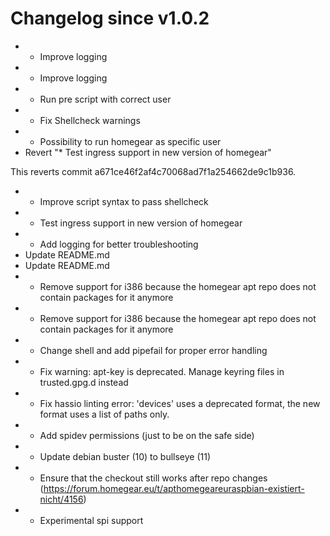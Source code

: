 # Changelog since v1.0.2
- * Improve logging 
- * Improve logging 
- * Run pre script with correct user 
- * Fix Shellcheck warnings 
- * Possibility to run homegear as specific user 
- Revert "* Test ingress support in new version of homegear"

This reverts commit a671ce46f2af4c70068ad7f1a254662de9c1b936. 
- * Improve script syntax to pass shellcheck 
- * Test ingress support in new version of homegear 
- * Add logging for better troubleshooting 
- Update README.md 
- Update README.md 
- * Remove support for i386 because the homegear apt repo does not contain packages for it anymore 
- * Remove support for i386 because the homegear apt repo does not contain packages for it anymore 
- * Change shell and add pipefail for proper error handling 
- * Fix warning: apt-key is deprecated. Manage keyring files in trusted.gpg.d instead 
- * Fix hassio linting error: 'devices' uses a deprecated format, the new format uses a list of paths only. 
- * Add spidev permissions (just to be on the safe side) 
- * Update debian buster (10) to bullseye (11) 
- * Ensure that the checkout still works after repo changes (https://forum.homegear.eu/t/apthomegeareuraspbian-existiert-nicht/4156) 
- * Experimental spi support 

